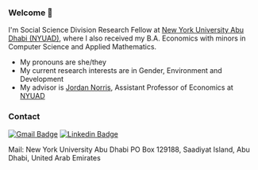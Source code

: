 ### Welcome 👋
I'm Social Science Division Research Fellow at [New York University Abu Dhabi (NYUAD)](https://nyuad.nyu.edu/en/), where I also received my B.A. Economics with minors in Computer Science and Applied Mathematics. 

- My pronouns are she/they
- My current research interests are in Gender, Environment and Development
- My advisor is [Jordan Norris](https://www.jordanjnorris.com/), Assistant Professor of Economics at [NYUAD](https://nyuad.nyu.edu/en/)

### Contact
[![Gmail Badge](https://img.shields.io/badge/-Email-c14438?style=flat&logo=Gmail&logoColor=white&link=mailto:ivana.drabova@nyu.edu)](mailto:ivana.drabova@nyu.edu)
[![Linkedin Badge](https://img.shields.io/badge/-Linkedin-blue?style=flat&logo=Linkedin&logoColor=white&link=https://www.linkedin.com/in/ivana-drabova/)](https://www.linkedin.com/in/ivana-drabova/)

Mail: 
New York University Abu Dhabi
PO Box 129188, Saadiyat Island, Abu Dhabi, United Arab Emirates
